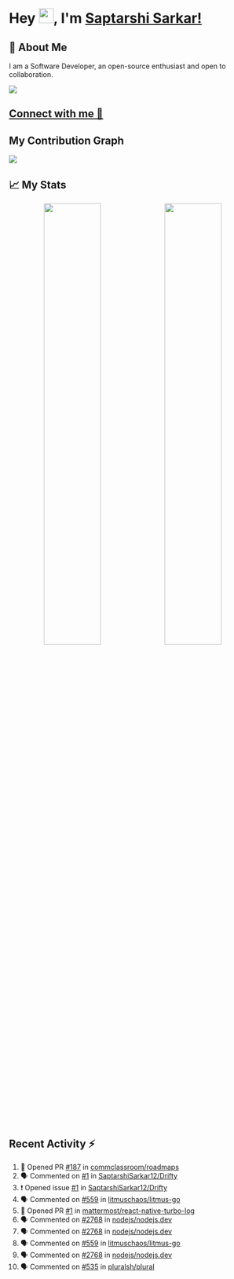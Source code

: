 # Hey <img src="https://github.com/TheDudeThatCode/TheDudeThatCode/blob/master/Assets/Hi.gif" width="30">, I'm [Saptarshi Sarkar!](https://bio.link/saptarshi) 

## 🚀 About Me
I am a Software Developer, an open-source enthusiast and open to collaboration.

![](https://visitor-badge.laobi.icu/badge?page_id=saptarshisarkar12.saptarshisarkar12)

## [Connect with me 💬](https://bio.link/saptarshi) 

## My Contribution Graph 
<img src="https://activity-graph.herokuapp.com/graph?username=SaptarshiSarkar12&bg_color=0f2d3d&color=1cadfb&line=1cadfb&point=1cadfb&area=true&hide_border=true">

## 📈 My Stats
<p align="center">	
  <img width="48%" src="https://github-readme-stats.vercel.app/api?username=saptarshisarkar12&show_icons=true&theme=tokyonight" />
  <img width="48%" src="https://github-readme-streak-stats.herokuapp.com/?user=saptarshisarkar12&theme=tokyonight" />
</p>

## Recent Activity :zap:
<!--START_SECTION:activity-->
1. 💪 Opened PR [#187](https://github.com/commclassroom/roadmaps/pull/187) in [commclassroom/roadmaps](https://github.com/commclassroom/roadmaps)
2. 🗣 Commented on [#1](https://github.com/SaptarshiSarkar12/Drifty/issues/1) in [SaptarshiSarkar12/Drifty](https://github.com/SaptarshiSarkar12/Drifty)
3. ❗️ Opened issue [#1](https://github.com/SaptarshiSarkar12/Drifty/issues/1) in [SaptarshiSarkar12/Drifty](https://github.com/SaptarshiSarkar12/Drifty)
4. 🗣 Commented on [#559](https://github.com/litmuschaos/litmus-go/issues/559) in [litmuschaos/litmus-go](https://github.com/litmuschaos/litmus-go)
5. 💪 Opened PR [#1](https://github.com/mattermost/react-native-turbo-log/pull/1) in [mattermost/react-native-turbo-log](https://github.com/mattermost/react-native-turbo-log)
6. 🗣 Commented on [#2768](https://github.com/nodejs/nodejs.dev/issues/2768) in [nodejs/nodejs.dev](https://github.com/nodejs/nodejs.dev)
7. 🗣 Commented on [#2768](https://github.com/nodejs/nodejs.dev/issues/2768) in [nodejs/nodejs.dev](https://github.com/nodejs/nodejs.dev)
8. 🗣 Commented on [#559](https://github.com/litmuschaos/litmus-go/issues/559) in [litmuschaos/litmus-go](https://github.com/litmuschaos/litmus-go)
9. 🗣 Commented on [#2768](https://github.com/nodejs/nodejs.dev/issues/2768) in [nodejs/nodejs.dev](https://github.com/nodejs/nodejs.dev)
10. 🗣 Commented on [#535](https://github.com/pluralsh/plural/issues/535) in [pluralsh/plural](https://github.com/pluralsh/plural)
<!--END_SECTION:activity-->
